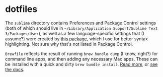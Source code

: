 # dotfiles

The `sublime` directory contains Preferences and Package Control settings (both of which should live in `~/Library/Application Support/Sublime Text 3/Packages/User`), as well as a few language-specific settings that (I assume?) were created by [this package](https://packagecontrol.io/packages/Naomi), which I use for better syntax highlighting. Not sure why that's not listed in Package Control.

`Brewfile` reflects the result of running `brew bundle dump` (I know, right?) for command line apps, and then adding any necessary Mac apps. These can be installed with a quick and dirty `brew bundle install`. [Read more](https://www.caseyliss.com/2019/10/8/brew-bundle), or [see the docs](https://github.com/Homebrew/homebrew-bundle).
